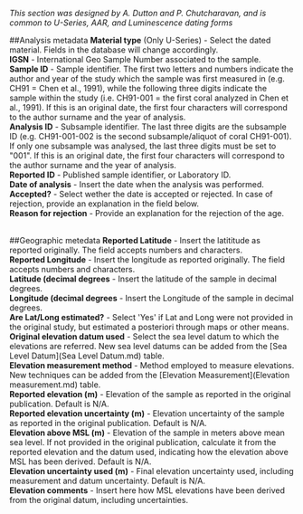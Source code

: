 *This section was designed by A. Dutton and P. Chutcharavan, and is common to U-Series, AAR, and Luminescence dating forms*

##Analysis metadata
**Material type** (Only U-Series) - Select the dated material. Fields in the database will change accordingly.</br>
**IGSN** - International Geo Sample Number associated to the sample.</br>
**Sample ID** - Sample identifier. The first two letters and numbers indicate the author and year of the study which the sample was first measured in (e.g. CH91 = Chen et al., 1991), while the following three digits indicate the sample within the study (i.e. CH91-001 = the first coral analyzed in Chen et al., 1991). If this is an original date, the first four characters will correspond to the author surname and the year of analysis.</br>
**Analysis ID** - Subsample identifier. The last three digits are the subsample ID (e.g. CH91-001-002 is the second subsample/aliquot of coral CH91-001). If only one subsample was analysed, the last three digits must be set to "001". If this is an original date, the first four characters will correspond to the author surname and the year of analysis.</br>
**Reported ID** - Published sample identifier, or Laboratory ID.</br>
**Date of analysis** - Insert the date when the analysis was performed.
**Accepted?** - Select wether the date is accepted or rejected. In case of rejection, provide an explanation in the field below.</br>
**Reason for rejection** - Provide an explanation for the rejection of the age.</br></br>

##Geographic metedata
**Reported Latitude** - Insert the latititude as reported originally. The field accepts numbers and characters.</br>
**Reported Longitude** - Insert the longitude as reported originally. The field accepts numbers and characters.</br>
**Latitude (decimal degrees** - Insert the latitude of the sample in decimal degrees.</br>
**Longitude (decimal degrees** - Insert the Longitude of the sample in decimal degrees.</br>
**Are Lat/Long estimated?** - Select 'Yes' if Lat and Long were not provided in the original study, but estimated a posteriori through maps or other means. </br>
**Original elevation datum used** - Select the sea level datum to which the elevations are referred. New sea level datums can be added from the [Sea Level Datum](Sea Level Datum.md) table.</br>
**Elevation measurement method** - Method employed to measure elevations. New techniques can be added from the [Elevation Measurement](Elevation measurement.md) table.</br>
**Reported elevation (m)** - Elevation of the sample as reported in the original publication. Default is N/A.</br>
**Reported elevation uncertainty (m)** - Elevation uncertainty of the sample as reported in the original publication. Default is N/A.</br>
**Elevation above MSL (m)** - Elevation of the sample in meters above mean sea level. If not provided in the original publication, calculate it from the reported elevation and the datum used, indicating how the elevation above MSL has been derived. Default is N/A.</br>
**Elevation uncertainty used (m)** - Final elevation uncertainty used, including measurement and datum uncertainty. Default is N/A.</br>
**Elevation comments** - Insert here how MSL elevations have been derived from the original datum, including uncertainties.</br>
